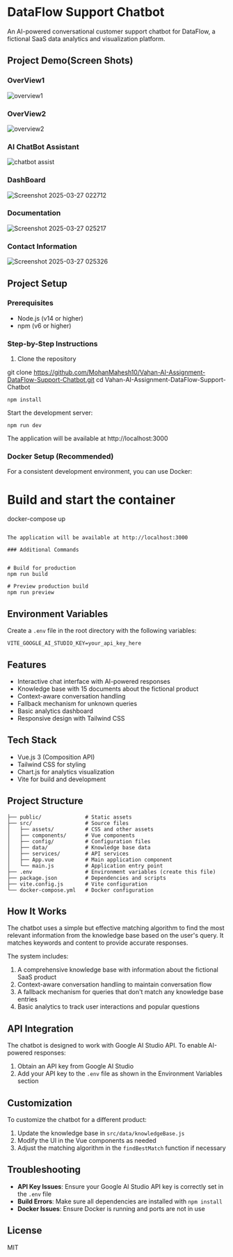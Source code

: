 # DataFlow Support Chatbot

An AI-powered conversational customer support chatbot for DataFlow, a fictional SaaS data analytics and visualization platform.

## Project Demo(Screen Shots)

### OverView1

![overview1](https://github.com/user-attachments/assets/12a3784d-c4de-4896-8a53-b2e90a09abbe)


### OverView2
![overview2](https://github.com/user-attachments/assets/5005b82d-126b-43b3-a108-8f8400550c0c)

### AI ChatBot Assistant
![chatbot assist](https://github.com/user-attachments/assets/edf84b44-fa2f-4695-b69e-ee1bbcb3454d)

### DashBoard
![Screenshot 2025-03-27 022712](https://github.com/user-attachments/assets/0ee5c3c2-6469-4162-9f26-c162956f2884)

### Documentation
![Screenshot 2025-03-27 025217](https://github.com/user-attachments/assets/e7342af6-8c39-400d-8781-5d0c22b94e09)


### Contact Information
![Screenshot 2025-03-27 025326](https://github.com/user-attachments/assets/3d5f4eb8-5b05-46ed-82cc-5044189dae67)

## Project Setup

### Prerequisites

- Node.js (v14 or higher)
- npm (v6 or higher)

### Step-by-Step Instructions

1. Clone the repository

git clone https://github.com/MohanMahesh10/Vahan-AI-Assignment-DataFlow-Support-Chatbot.git
cd Vahan-AI-Assignment-DataFlow-Support-Chatbot

```
npm install
```

Start the development server:

```
npm run dev
```


The application will be available at http://localhost:3000

### Docker Setup (Recommended)

For a consistent development environment, you can use Docker:


# Build and start the container
docker-compose up
```

The application will be available at http://localhost:3000

### Additional Commands


# Build for production
npm run build

# Preview production build
npm run preview
```
## Environment Variables

Create a `.env` file in the root directory with the following variables:

```
VITE_GOOGLE_AI_STUDIO_KEY=your_api_key_here
```

## Features

- Interactive chat interface with AI-powered responses
- Knowledge base with 15 documents about the fictional product
- Context-aware conversation handling
- Fallback mechanism for unknown queries
- Basic analytics dashboard
- Responsive design with Tailwind CSS

## Tech Stack

- Vue.js 3 (Composition API)
- Tailwind CSS for styling
- Chart.js for analytics visualization
- Vite for build and development


## Project Structure

```
├── public/              # Static assets
├── src/                 # Source files
│   ├── assets/          # CSS and other assets
│   ├── components/      # Vue components
│   ├── config/          # Configuration files
│   ├── data/            # Knowledge base data
│   ├── services/        # API services
│   ├── App.vue          # Main application component
│   └── main.js          # Application entry point
├── .env                 # Environment variables (create this file)
├── package.json         # Dependencies and scripts
├── vite.config.js       # Vite configuration
└── docker-compose.yml   # Docker configuration
```

## How It Works

The chatbot uses a simple but effective matching algorithm to find the most relevant information from the knowledge base based on the user's query. It matches keywords and content to provide accurate responses.

The system includes:

1. A comprehensive knowledge base with information about the fictional SaaS product
2. Context-aware conversation handling to maintain conversation flow
3. A fallback mechanism for queries that don't match any knowledge base entries
4. Basic analytics to track user interactions and popular questions

## API Integration

The chatbot is designed to work with Google AI Studio API. To enable AI-powered responses:

1. Obtain an API key from Google AI Studio
2. Add your API key to the `.env` file as shown in the Environment Variables section

## Customization

To customize the chatbot for a different product:

1. Update the knowledge base in `src/data/knowledgeBase.js`
2. Modify the UI in the Vue components as needed
3. Adjust the matching algorithm in the `findBestMatch` function if necessary

## Troubleshooting

- **API Key Issues**: Ensure your Google AI Studio API key is correctly set in the `.env` file
- **Build Errors**: Make sure all dependencies are installed with `npm install`
- **Docker Issues**: Ensure Docker is running and ports are not in use

## License

MIT
